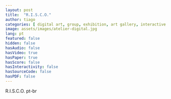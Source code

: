 ```yaml
---
layout: post
title:  "R.I.S.C.O."
author: tiago
categories: [ digital art, group, exhibition, art gallery, interactive installation, art installation, multidisciplinar, florianopolis ]
image: assets/images/atelier-digital.jpg
lang: pt
featured: false
hidden: false
hasAudio: false
hasVideo: true
hasPaper: true
hasScore: false
hasInteractivity: false
hasSourceCode: false
hasPDF: false
---
```


R.I.S.C.O. pt-br